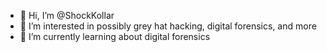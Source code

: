 - 👋 Hi, I’m @ShockKollar
- 👀 I’m interested in possibly grey hat hacking, digital forensics, and more
- 🌱 I’m currently learning about digital forensics

<!---
ShockKollar/ShockKollar is a ✨ special ✨ repository because its `README.md` (this file) appears on your GitHub profile.
You can click the Preview link to take a look at your changes.
--->
